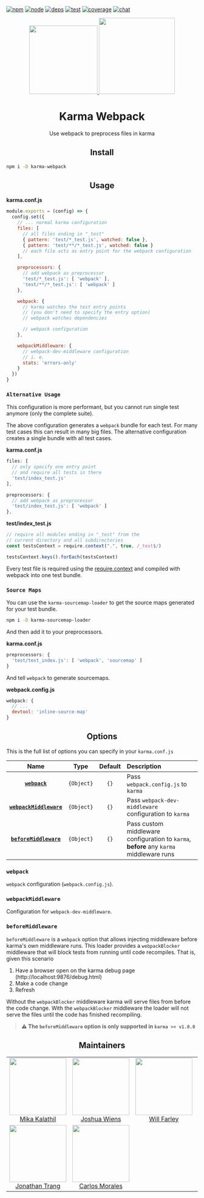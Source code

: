 [![npm][npm]][npm-url]
[![node][node]][node-url]
[![deps][deps]][deps-url]
[![test][test]][test-url]
[![coverage][cover]][cover-url]
[![chat][chat]][chat-url]

<div align="center">
  <a href='https://github.com/karma-runner/karma'>
    <img width="180" height="180"
      src="https://worldvectorlogo.com/logos/karma.svg">
  </a>
  <a href="https://github.com/webpack/webpack">
    <img width="200" height="200"
      src="https://cdn.rawgit.com/webpack/media/e7485eb2/logo/icon.svg">
  </a>
  <h1>Karma Webpack</h1>
  <p>Use webpack to preprocess files in karma<p>
</div>

<h2 align="center">Install</h2>

```bash
npm i -D karma-webpack
```

<h2 align="center">Usage</h2>

**karma.conf.js**
```js
module.exports = (config) => {
  config.set({
    // ... normal karma configuration
    files: [
      // all files ending in "_test"
      { pattern: 'test/*_test.js', watched: false },
      { pattern: 'test/**/*_test.js', watched: false }
      // each file acts as entry point for the webpack configuration
    ],

    preprocessors: {
      // add webpack as preprocessor
      'test/*_test.js': [ 'webpack' ],
      'test/**/*_test.js': [ 'webpack' ]
    },

    webpack: {
      // karma watches the test entry points
      // (you don't need to specify the entry option)
      // webpack watches dependencies

      // webpack configuration
    },

    webpackMiddleware: {
      // webpack-dev-middleware configuration
      // i. e.
      stats: 'errors-only'
    }
  })
}
```

### `Alternative Usage`

This configuration is more performant, but you cannot run single test anymore (only the complete suite).

The above configuration generates a `webpack` bundle for each test. For many test cases this can result in many big files. The alternative configuration creates a single bundle with all test cases.

**karma.conf.js**
```js
files: [
  // only specify one entry point
  // and require all tests in there
  'test/index_test.js'
],

preprocessors: {
  // add webpack as preprocessor
  'test/index_test.js': [ 'webpack' ]
},
```

**test/index_test.js**
```js
// require all modules ending in "_test" from the
// current directory and all subdirectories
const testsContext = require.context(".", true, /_test$/)

testsContext.keys().forEach(testsContext)
```

Every test file is required using the [require.context](https://webpack.js.org/guides/dependency-management/#require-context) and compiled with webpack into one test bundle.

### `Source Maps`

You can use the `karma-sourcemap-loader` to get the source maps generated for your test bundle.

```bash
npm i -D karma-sourcemap-loader
```

And then add it to your preprocessors.

**karma.conf.js**
```js
preprocessors: {
  'test/test_index.js': [ 'webpack', 'sourcemap' ]
}
```

And tell `webpack` to generate sourcemaps.

**webpack.config.js**
```js
webpack: {
  // ...
  devtool: 'inline-source-map'
}
```

<h2 align="center">Options</h2>

This is the full list of options you can specify in your `karma.conf.js`

|Name|Type|Default|Description|
|:--:|:--:|:-----:|:----------|
|[**`webpack`**](#webpack)|`{Object}`|`{}`|Pass `webpack.config.js` to `karma`|
|[**`webpackMiddleware`**](#webpackmiddleware)|`{Object}`|`{}`|Pass `webpack-dev-middleware` configuration to `karma`|
|[**`beforeMiddleware`**](#beforemiddleware)|`{Object}`|`{}`|Pass custom middleware configuration to `karma`, **before** any `karma` middleware runs|

### `webpack`

`webpack` configuration (`webpack.config.js`).

### `webpackMiddleware`

Configuration for `webpack-dev-middleware`.

### `beforeMiddleware`

`beforeMiddleware` is a `webpack` option that allows injecting middleware before
karma's own middleware runs. This loader provides a `webpackBlocker`
middleware that will block tests from running until code recompiles. That is,
given this scenario

1. Have a browser open on the karma debug page (http://localhost:9876/debug.html)
2. Make a code change
3. Refresh

Without the `webpackBlocker` middleware karma will serve files from before
the code change. With the `webpackBlocker` middleware the loader will not serve
the files until the code has finished recompiling.

> **⚠️ The `beforeMiddleware` option is only supported in `karma >= v1.0.0`**

<h2 align="center">Maintainers</h2>

<table>
  <tbody>
    <tr>
      <td align="center">
        <img width="150" height="150"
        src="https://avatars.githubusercontent.com/u/4650931?v=3&s=150">
        </br>
        <a href="https://github.com/MikaAK">Mika Kalathil</a>
      </td>
      <td align="center">
        <img width="150" height="150"
        src="https://avatars.githubusercontent.com/u/8420490?v=3&s=150">
        <a href="https://github.com/d3viant0ne">Joshua Wiens</a>
      </td>
      <td align="center">
        <img width="150" height="150" src="https://avatars.githubusercontent.com/u/1919664?v=3&s=150">
        <a href="https://github.com/goldhand">Will Farley</a>
      </td>
      <td align="center">
        <img width="150" height="150"
        src="https://avatars.githubusercontent.com/u/1307954?v=3&s=150">
        <a href="https://github.com/DanielaValero">Daniela Valero</a>
      </td>
    </tr>
    <tr>
      <td align="center">
        <img width="150" height="150"
        src="https://avatars.githubusercontent.com/u/122108?v=3&s=150">
        <a href="https://github.com/jon301">Jonathan Trang</a>
      </td>
      <td align="center">
        <img width="150" height="150"
        src="https://avatars.githubusercontent.com/u/3285723?v=3&s=150">
        <a href="https://github.com/carlos-">Carlos Morales</a>
      </td>
    </tr>
  <tbody>
</table>


[npm]: https://img.shields.io/npm/v/karma-webpack.svg
[npm-url]: https://npmjs.com/package/karma-webpack

[node]: https://img.shields.io/node/v/karma-webpack.svg
[node-url]: https://nodejs.org

[deps]: https://david-dm.org/webpack-contrib/karma-webpack.svg
[deps-url]: https://david-dm.org/webpack-contrib/karma-webpack

[chat]: https://img.shields.io/badge/gitter-webpack%2Fwebpack-brightgreen.svg
[chat-url]: https://gitter.im/webpack/webpack

[test]: http://img.shields.io/travis/webpack-contrib/karma-webpack.svg
[test-url]: https://travis-ci.org/webpack-contrib/karma-webpack

[cover]: https://codecov.io/gh/webpack-contrib/karma-webpack/branch/master/graph/badge.svg
[cover-url]: https://codecov.io/gh/webpack-contrib/karma-webpack
